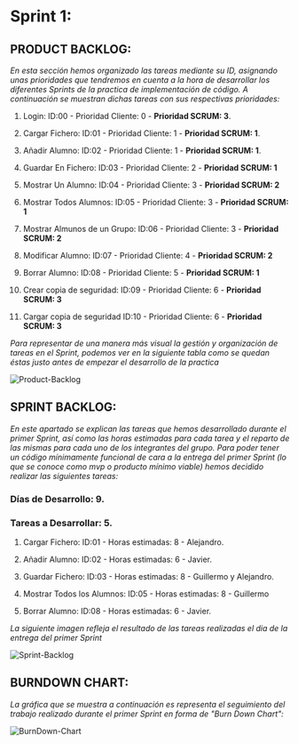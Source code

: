 # Sprint 1:

## PRODUCT BACKLOG:

  *En esta sección hemos organizado las tareas mediante su ID, asignando unas prioridades que tendremos
  en cuenta a la hora de desarrollar los diferentes Sprints de la practica de implementación de código.
  A continuación se muestran dichas tareas con sus respectivas prioridades:*

1. Login: ID:00 - Prioridad Cliente: 0 - **Prioridad SCRUM: 3**.

2. Cargar Fichero: ID:01 - Prioridad Cliente: 1 - **Prioridad SCRUM: 1**.

3. Añadir Alumno: ID:02 - Prioridad Cliente: 1 - **Prioridad SCRUM: 1**.

4. Guardar En Fichero: ID:03 - Prioridad Cliente: 2 - **Prioridad SCRUM: 1**

5. Mostrar Un Alumno: ID:04 - Prioridad Cliente: 3 - **Prioridad SCRUM: 2**

6. Mostrar Todos Alumnos: ID:05 - Prioridad Cliente: 3 - **Prioridad SCRUM: 1**

7. Mostrar Almunos de un Grupo: ID:06 - Prioridad Cliente: 3 - **Prioridad SCRUM: 2**

8. Modificar Alumno: ID:07 - Prioridad Cliente: 4 - **Prioridad SCRUM: 2**

9. Borrar Alumno: ID:08 - Prioridad Cliente: 5 - **Prioridad SCRUM: 1**

10. Crear copia de seguridad: ID:09 - Prioridad Cliente: 6 - **Prioridad SCRUM: 3**

11. Cargar copia de seguridad ID:10 - Prioridad Cliente: 6 - **Prioridad SCRUM: 3**


  *Para representar de una manera más visual la gestión y organización de tareas en el Sprint, podemos ver
  en la siguiente tabla como se quedan éstas justo antes de empezar el desarrollo de la practica*

![Product-Backlog](https://github.com/i62cogag/practica_IS/blob/master/practica4/imagenes/capturaSCRUM1.png)

## SPRINT BACKLOG:

  *En este apartado se explican las tareas que hemos desarrollado durante el primer Sprint, así como las
  horas estimadas para cada tarea y el reparto de las mismas para cada uno de los integrantes del grupo.
  Para poder tener un código mínimamente funcional de cara a la entrega del primer Sprint (lo que se conoce como mvp o
  producto mínimo viable) hemos decidido realizar las siguientes tareas:*

### Días de Desarrollo: 9.

### Tareas a Desarrollar: 5.

1. Cargar Fichero: ID:01 - Horas estimadas: 8 - Alejandro.

2. Añadir Alumno: ID:02 - Horas estimadas: 6 - Javier.

3. Guardar Fichero: ID:03 - Horas estimadas: 8 - Guillermo y Alejandro.

4. Mostrar Todos los Alumnos: ID:05 - Horas estimadas: 8 - Guillermo

5. Borrar Alumno: ID:08 - Horas estimadas: 6 - Javier.

  *La siguiente imagen refleja el resultado de las tareas realizadas el dia de la entrega del primer Sprint*

![Sprint-Backlog](https://github.com/i62cogag/practica_IS/blob/master/practica4/imagenes/SCRUM2.png)

## BURNDOWN CHART:

  *La gráfica que se muestra a continuación es representa el seguimiento del trabajo realizado durante el primer Sprint en forma de
  "Burn Down Chart":*

![BurnDown-Chart](https://github.com/i62cogag/practica_IS/blob/master/practica4/imagenes/20181209051755_hd.png)
